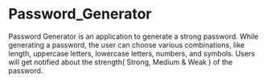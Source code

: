# Password_Generator
Password Generator is an application to generate a strong password. While generating a password, the user can choose various combinations, like length, uppercase letters, lowercase letters, numbers, and symbols. Users will get notified about the strength( Strong, Medium &amp; Weak ) of the password.
